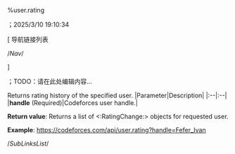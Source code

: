 ﻿
%user.rating

；2025/3/10 19:10:34


[ 导航链接列表

/*Nav*/

]

；TODO：请在此处编辑内容...



Returns rating history of the specified user.
|Parameter|Description|
|:--|:--|
|**handle** (Required)|Codeforces user handle.|

**Return value**: Returns a list of <:RatingChange:> objects for requested user.

**Example**: https://codeforces.com/api/user.rating?handle=Fefer_Ivan 





/*SubLinksList*/



